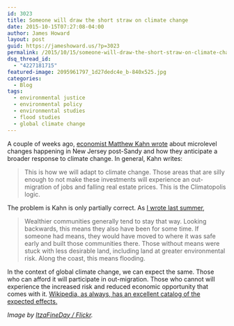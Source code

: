 ```yaml
---
id: 3023
title: Someone will draw the short straw on climate change
date: 2015-10-15T07:27:08-04:00
author: James Howard
layout: post
guid: https://jameshoward.us/?p=3023
permalink: /2015/10/15/someone-will-draw-the-short-straw-on-climate-change/
dsq_thread_id:
  - "4227181715"
featured-image: 2095961797_1d27dedc4e_b-840x525.jpg
categories:
  - Blog
tags:
  - environmental justice
  - environmental policy
  - environmental studies
  - flood studies
  - global climate change
---
```

A couple of weeks ago, [economist Matthew Kahn wrote](http://greeneconomics.blogspot.com/2015/10/the-microeconomics-of-adapting-to.html) about microlevel changes happening in New Jersey post-Sandy and how they anticipate a broader response to climate change.  In general, Kahn writes:

> This is how we will adapt to climate change. Those areas that are silly enough to not make these investments will experience an out-migration of jobs and falling real estate prices.  This is the Climatopolis logic.

The problem is Kahn is only partially correct.  As [I wrote last summer](https://jameshoward.us/2015/06/04/wealthier-communities-pay-less-for-flood-insurance/),

> Wealthier communities generally tend to stay that way. Looking backwards, this means they also have been for some time. If someone had means, they would have moved to where it was safe early and built those communities there. Those without means were stuck with less desirable land, including land at greater environmental risk. Along the coast, this means flooding.

In the context of global climate change, we can expect the same.  Those who can afford it will participate in out-migration.  Those who cannot will experience the increased risk and reduced economic opportunity that comes with it.  [Wikipedia, as always, has an excellent catalog of the expected effects.](https://en.wikipedia.org/wiki/Climate_change_and_poverty)

_Image by [ItzaFineDay / Flickr](https://www.flickr.com/photos/itzafineday/2095961797)._

